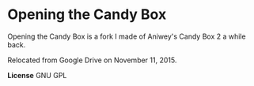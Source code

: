 # Opening the Candy Box
Opening the Candy Box is a fork I made of Aniwey's Candy Box 2 a while back.

Relocated from Google Drive on November 11, 2015.

**License**
GNU GPL
